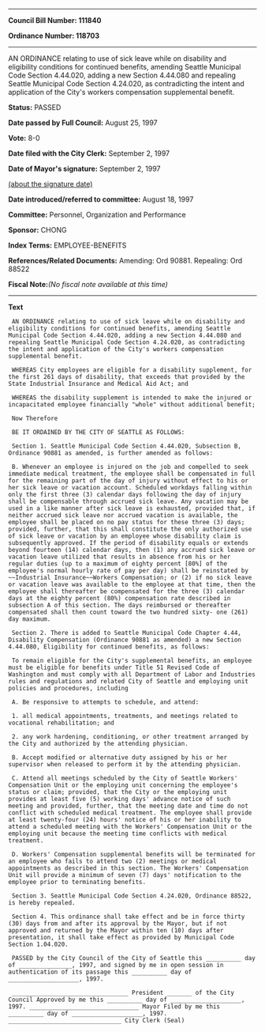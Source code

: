 

********

**Council Bill Number: 111840**
   
**Ordinance Number: 118703**
********

 AN ORDINANCE relating to use of sick leave while on disability and eligibility conditions for continued benefits, amending Seattle Municipal Code Section 4.44.020, adding a new Section 4.44.080 and repealing Seattle Municipal Code Section 4.24.020, as contradicting the intent and application of the City's workers compensation supplemental benefit.

**Status:** PASSED
   
**Date passed by Full Council:** August 25, 1997
   
**Vote:** 8-0
   
**Date filed with the City Clerk:** September 2, 1997
   
**Date of Mayor's signature:** September 2, 1997
   
[(about the signature date)](/~public/approvaldate.htm)
   
   
   
**Date introduced/referred to committee:** August 18, 1997
   
**Committee:** Personnel, Organization and Performance
   
**Sponsor:** CHONG
   
   
**Index Terms:** EMPLOYEE-BENEFITS

**References/Related Documents:** Amending: Ord 90881. Repealing: Ord 88522

**Fiscal Note:**_(No fiscal note available at this time)_

********

**Text**
   
```
 AN ORDINANCE relating to use of sick leave while on disability and eligibility conditions for continued benefits, amending Seattle Municipal Code Section 4.44.020, adding a new Section 4.44.080 and repealing Seattle Municipal Code Section 4.24.020, as contradicting the intent and application of the City's workers compensation supplemental benefit.

 WHEREAS City employees are eligible for a disability supplement, for the first 261 days of disability, that exceeds that provided by the State Industrial Insurance and Medical Aid Act; and

 WHEREAS the disability supplement is intended to make the injured or incapacitated employee financially "whole" without additional benefit;

 Now Therefore

 BE IT ORDAINED BY THE CITY OF SEATTLE AS FOLLOWS:

 Section 1. Seattle Municipal Code Section 4.44.020, Subsection B, Ordinance 90881 as amended, is further amended as follows:

 B. Whenever an employee is injured on the job and compelled to seek immediate medical treatment, the employee shall be compensated in full for the remaining part of the day of injury without effect to his or her sick leave or vacation account. Scheduled workdays falling within only the first three (3) calendar days following the day of injury shall be compensable through accrued sick leave. Any vacation may be used in a like manner after sick leave is exhausted, provided that, if neither accrued sick leave nor accrued vacation is available, the employee shall be placed on no pay status for these three (3) days;  provided, further, that this shall constitute the only authorized use of sick leave or vacation by an employee whose disability claim is subsequently approved. If the period of disability equals or extends beyond fourteen (14) calendar days, then (1) any accrued sick leave or vacation leave utilized that results in absence from his or her regular duties (up to a maximum of eighty percent [80%] of the employee's normal hourly rate of pay per day) shall be reinstated by ~~Industrial Insurance~~Workers Compensation; or (2) if no sick leave or vacation leave was available to the employee at that time, then the employee shall thereafter be compensated for the three (3) calendar days at the eighty percent (80%) compensation rate described in subsection A of this section. The days reimbursed or thereafter compensated shall then count toward the two hundred sixty- one (261) day maximum.

 Section 2. There is added to Seattle Municipal Code Chapter 4.44, Disability Compensation (Ordinance 90881 as amended) a new Section 4.44.080, Eligibility for continued benefits, as follows:

 To remain eligible for the City's supplemental benefits, an employee must be eligible for benefits under Title 51 Revised Code of Washington and must comply with all Department of Labor and Industries rules and regulations and related City of Seattle and employing unit policies and procedures, including

 A. Be responsive to attempts to schedule, and attend:

 1. all medical appointments, treatments, and meetings related to vocational rehabilitation; and

 2. any work hardening, conditioning, or other treatment arranged by the City and authorized by the attending physician.

 B. Accept modified or alternative duty assigned by his or her supervisor when released to perform it by the attending physician.

 C. Attend all meetings scheduled by the City of Seattle Workers' Compensation Unit or the employing unit concerning the employee's status or claim; provided, that the City or the employing unit provides at least five (5) working days' advance notice of such meeting and provided, further, that the meeting date and time do not conflict with scheduled medical treatment. The employee shall provide at least twenty-four (24) hours' notice of his or her inability to attend a scheduled meeting with the Workers' Compensation Unit or the employing unit because the meeting time conflicts with medical treatment.

 D. Workers' Compensation supplemental benefits will be terminated for an employee who fails to attend two (2) meetings or medical appointments as described in this section. The Workers' Compensation Unit will provide a minimum of seven (7) days' notification to the employee prior to terminating benefits.

 Section 3. Seattle Municipal Code Section 4.24.020, Ordinance 88522, is hereby repealed.

 Section 4. This ordinance shall take effect and be in force thirty (30) days from and after its approval by the Mayor, but if not approved and returned by the Mayor within ten (10) days after presentation, it shall take effect as provided by Municipal Code Section 1.04.020.

 PASSED by the City Council of the City of Seattle this __________ day of _______________, 1997, and signed by me in open session in authentication of its passage this __________ day of ____________________, 1997.

 _________________________________ President _______ of the City Council Approved by me this __________ day of ____________________, 1997. _______________________________ Mayor Filed by me this __________ day of ____________________, 1997. ________________________________ City Clerk (Seal)

```
